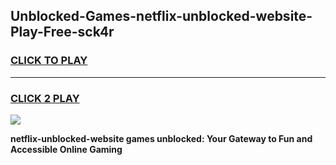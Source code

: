 
## Unblocked-Games-netflix-unblocked-website-Play-Free-sck4r
<h3>
<a href="https://premium76.site?title=netflix-unblocked-website&ref=10A">CLICK TO PLAY</a></h3>
<hr>

<h3>
<a href="https://premium76.site?title=netflix-unblocked-website&ref=10A">CLICK 2 PLAY</a>
  
</h3>

<a href="https://premium76.site?title=netflix-unblocked-website&ref=10A"><img src="https://clearcache.store/games.png"></a>


**netflix-unblocked-website games unblocked: Your Gateway to Fun and Accessible Online Gaming**
